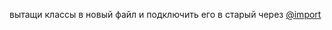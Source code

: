 вытащи классы в новый файл и подключить его в старый через [@import](https://doka.guide/css/import/)